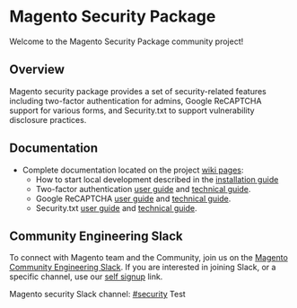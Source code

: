 # Magento Security Package

Welcome to the Magento Security Package community project!

## Overview

Magento security package provides a set of security-related features including two-factor authentication for admins, Google ReCAPTCHA support for various forms, and Security.txt to support vulnerability
disclosure practices. 

## Documentation

- Complete documentation located on the project [wiki pages](https://github.com/magento/security-package/wiki):
    - How to start local development described in the [installation guide](https://github.com/magento/security-package/wiki/Metapackage-Installation-Guide)
    - Two-factor authentication [user guide](https://docs.magento.com/user-guide/stores/security-two-factor-authentication.html) and [technical guide](https://devdocs.magento.com/guides/v2.4/security/two-factor-authentication.html).
    - Google ReCAPTCHA [user guide](https://docs.magento.com/user-guide/stores/security-google-recaptcha.html) and [technical guide](https://devdocs.magento.com/guides/v2.4/security/google-recaptcha.html).
    - Security.txt [user guide](https://docs.magento.com/user-guide/configuration/security/security-txt.html) and [technical guide](https://devdocs.magento.com/guides/v2.4/security/security-txt.html).

## Community Engineering Slack

To connect with Magento team and the Community, join us on the [Magento Community Engineering Slack](https://magentocommeng.slack.com).
If you are interested in joining Slack, or a specific channel, use our [self signup](https://opensource.magento.com/slack) link.

Magento security Slack channel: [#security](https://magentocommeng.slack.com/archives/CANPJTBC5)
Test
